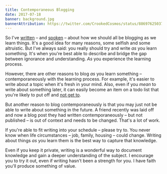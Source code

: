 ```yaml
---
title: Contemporaneous Blogging
date: 2017-07-18
banner: background.jpg
bannerAttribution: https://twitter.com/CrookedCosmos/status/886976250375491584
---
```


So I've [written](https://ashfurrow.com/blog/sharing-is-selfish/) – and [spoken](https://ashfurrow.com/blog/sharing-is-selfish/) – about how we should all be blogging as we learn things. It's a good idea for many reasons, some selfish and some altruistic. But I've always said: you really should try and write _as_ you learn something. It's when you're best able to describe and bridge the gap between ignorance and understanding. _As_ you experience the learning process.

However, there are other reasons to blog _as_ you learn something – contemporaneously with the learning process. For example, it's easier to write about a topic when it's fresh in your mind. Also, even if you _mean_ to write about something later, it can easily become an item on a todo list that you're likely to put off and [not get to](https://github.com/ashfurrow/blog/issues/188#issuecomment-315918906).

But another reason to blog contemporaneously is that you may just not be able to write about something in the future. A friend recently was laid off and now a blog post they had written contemporaneously – but not published – is out of context and needs to be changed. That's a lot of work.

If you're able to fit writing into your schedule – please try to. You never know when life circumstances – job, family, housing – could change. Writing about things _as_ you learn them is the best way to capture that knowledge.

Even if you keep it private, writing is a wonderful way to document knowledge and gain a deeper understanding of the subject. I encourage you to try it out, even if writing hasn't been a strength for you. I have faith you'll produce something of value.
